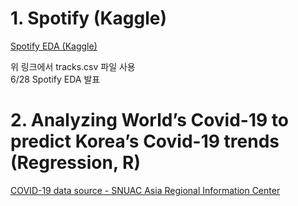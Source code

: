 # 1. Spotify (Kaggle)

[Spotify EDA (Kaggle)](https://www.kaggle.com/yamaerenay/spotify-dataset-19212020-160k-tracks)

위 링크에서 tracks.csv 파일 사용<br>
6/28 Spotify EDA 발표 <br>

# 2. Analyzing World’s Covid-19 to predict Korea’s Covid-19 trends (Regression, R)
[COVID-19 data source - SNUAC Asia Regional Information Center](https://sites.google.com/view/snuaric/covid-19/covid-19-data)

